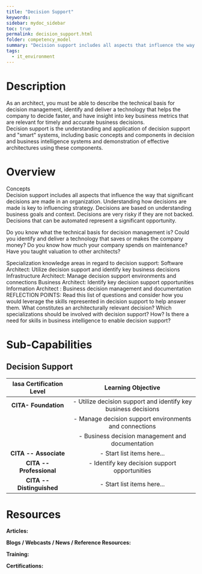```yaml
---
title: "Decision Support"
keywords: 
sidebar: mydoc_sidebar
toc: true
permalink: decision_support.html
folder: competency_model
summary: "Decision support includes all aspects that influence the way that significant decisions are made in an organization."
tags: 
  - it_environment
---
```


# Description

As an architect, you must be able to describe the technical basis for decision management, identify and deliver a technology that helps the company to decide faster, and have insight into key business metrics that are relevant for timely and accurate business decisions.\
Decision support is the understanding and application of decision support and "smart" systems, including basic concepts and components in decision and business intelligence systems and demonstration of effective architectures using these components.

# Overview

Concepts\
Decision support includes all aspects that influence the way that significant decisions are made in an organization. Understanding how decisions are made is key to influencing strategy. Decisions are based on understanding business goals and context. Decisions are very risky if they are not backed. Decisions that can be automated represent a significant opportunity.

Do you know what the technical basis for decision management is?
Could you identify and deliver a technology that saves or makes the company money?
Do you know how much your company spends on maintenance?
Have you taught valuation to other architects?

Specialization knowledge areas in regard to decision support:
Software Architect:
Utilize decision support and identify key business decisions
Infrastructure Architect: Manage decision support environments and connections
Business Architect: Identify key decision support opportunities
Information Architect :
Business decision management and documentation
REFLECTION POINTS:
Read this list of questions and consider how you would leverage the skills represented in decision support to help answer them.
What constitutes an architecturally relevant decision?
Which specializations should be involved with decision support? How?
Is there a need for skills in business intelligence to enable decision support?

# Sub-Capabilities

## Decision Support

| **Iasa Certification Level** | **Learning Objective** |
| :-: | :-: |
| **CITA- Foundation** | -   Utilize decision support and identify key business decisions
| | -   Manage decision support environments and connections
| | -   Business decision management and documentation
| **CITA -- Associate** | -   Start list items here...
| **CITA -- Professional** | -   Identify key decision support opportunities
| **CITA -- Distinguished** | -   Start list items here...

# Resources

**Articles:**

**Blogs / Webcasts / News / Reference Resources:**

**Training:**

**Certifications:**

